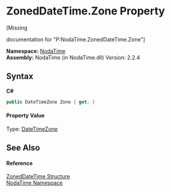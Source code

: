 # ZonedDateTime.Zone Property 
 

\[Missing <summary> documentation for "P:NodaTime.ZonedDateTime.Zone"\]

**Namespace:**&nbsp;<a href="N_NodaTime">NodaTime</a><br />**Assembly:**&nbsp;NodaTime (in NodaTime.dll) Version: 2.2.4

## Syntax

**C#**<br />
``` C#
public DateTimeZone Zone { get; }
```


#### Property Value
Type: <a href="T_NodaTime_DateTimeZone">DateTimeZone</a>

## See Also


#### Reference
<a href="T_NodaTime_ZonedDateTime">ZonedDateTime Structure</a><br /><a href="N_NodaTime">NodaTime Namespace</a><br />